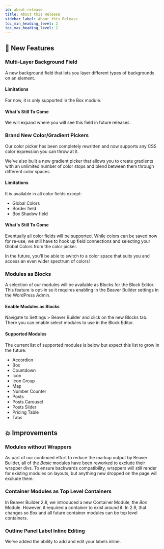 ```yaml
---
id: about-release
title: About this Release
sidebar_label: About this Release
toc_min_heading_level: 2
toc_max_heading_level: 2
---
```


## :rocket: New Features

### Multi-Layer Background Field

A new background field that lets you layer different types of backgrounds on an element.

#### Limitations

For now, it is only supported in the Box module.

#### What's Still To Come
We will expand where you will see this field in future releases.

### Brand New Color/Gradient Pickers

Our color picker has been completely rewritten and now supports any CSS color expression you can throw at it. 

We've also built a new gradient picker that allows you to create gradients with an unlimited number of color stops and blend between them through different color spaces.

#### Limitations

It is available in all color fields except:
  - Global Colors
  - Border field
  - Box Shadow field

#### What's Still To Come

Eventually all color fields will be supported.  While colors can be saved now for re-use, we still have to hook up field connections and selecting your Global Colors from the color picker.

In the future, you'll be able to switch to a color space that suits you and access an even wider spectrum of colors!

### Modules as Blocks

A selection of our modules will be available as Blocks for the Block Editor. This feature is opt-in so it requires enabling in the Beaver Builder settings in the WordPress Admin.

#### Enable Modules as Blocks

Navigate to Settings > Beaver Builder and click on the new Blocks tab. There you can enable select modules to use in the Block Editor.

#### Supported Modules

The current list of supported modules is below but expect this list to grow in the future:


- Accordion
- Box
- Countdown
- Icon
- Icon Group
- Map
- Number Counter
- Posts
- Posts Carousel
- Posts Slider
- Pricing Table
- Tabs
  

## :boom: Improvements

### Modules without Wrappers

As part of our continued effort to reduce the markup output by Beaver Builder, all of the _Basic_ modules have been reworked to exclude their wrapper divs. To ensure backwards compatibility, wrappers will still render for existing modules on layouts, but anything new dropped on the page will exclude them.

### Container Modules as Top Level Containers

In Beaver Builder 2.8, we introduced a new Container Module, the _Box_ Module. However, it required a container to exist around it. In 2.9, that changes so _Box_ and all future container modules can be top level containers.

### Outline Panel Label Inline Editing

We've added the ability to add and edit your labels inline.


  
